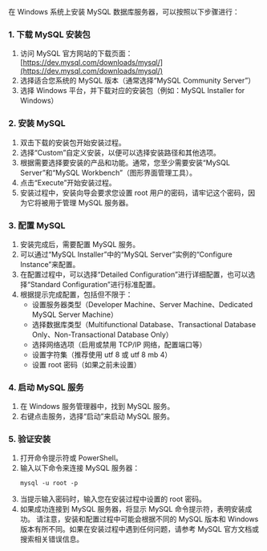 在 Windows 系统上安装 MySQL 数据库服务器，可以按照以下步骤进行：
### 1. 下载 MySQL 安装包
1. 访问 MySQL 官方网站的下载页面：[https://dev.mysql.com/downloads/mysql/](https://dev.mysql.com/downloads/mysql/)
2. 选择适合您系统的 MySQL 版本（通常选择“MySQL Community Server”）
3. 选择 Windows 平台，并下载对应的安装包（例如：MySQL Installer for Windows）
### 2. 安装 MySQL
1. 双击下载的安装包开始安装过程。
2. 选择“Custom”自定义安装，以便可以选择安装路径和其他选项。
3. 根据需要选择要安装的产品和功能。通常，您至少需要安装“MySQL Server”和“MySQL Workbench”（图形界面管理工具）。
4. 点击“Execute”开始安装过程。
5. 安装过程中，安装向导会要求您设置 root 用户的密码，请牢记这个密码，因为它将被用于管理 MySQL 服务器。
### 3. 配置 MySQL
1. 安装完成后，需要配置 MySQL 服务。
2. 可以通过“MySQL Installer”中的“MySQL Server”实例的“Configure Instance”来配置。
3. 在配置过程中，可以选择“Detailed Configuration”进行详细配置，也可以选择“Standard Configuration”进行标准配置。
4. 根据提示完成配置，包括但不限于：
   - 设置服务器类型（Developer Machine、Server Machine、Dedicated MySQL Server Machine）
   - 选择数据库类型（Multifunctional Database、Transactional Database Only、Non-Transactional Database Only）
   - 选择网络选项（启用或禁用 TCP/IP 网络，配置端口等）
   - 设置字符集（推荐使用 utf 8 或 utf 8 mb 4）
   - 设置 root 密码（如果之前未设置）
### 4. 启动 MySQL 服务
1. 在 Windows 服务管理器中，找到 MySQL 服务。
2. 右键点击服务，选择“启动”来启动 MySQL 服务。
### 5. 验证安装
1. 打开命令提示符或 PowerShell。
2. 输入以下命令来连接 MySQL 服务器：
   ```
   mysql -u root -p
   ```
3. 当提示输入密码时，输入您在安装过程中设置的 root 密码。
4. 如果成功连接到 MySQL 服务器，将显示 MySQL 命令提示符，表明安装成功。
请注意，安装和配置过程中可能会根据不同的 MySQL 版本和 Windows 版本有所不同。如果在安装过程中遇到任何问题，请参考 MySQL 官方文档或搜索相关错误信息。
